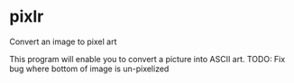 # pixlr
Convert an image to pixel   art

This program will enable you to convert a picture into ASCII art. 
TODO: Fix bug where bottom of image is un-pixelized
